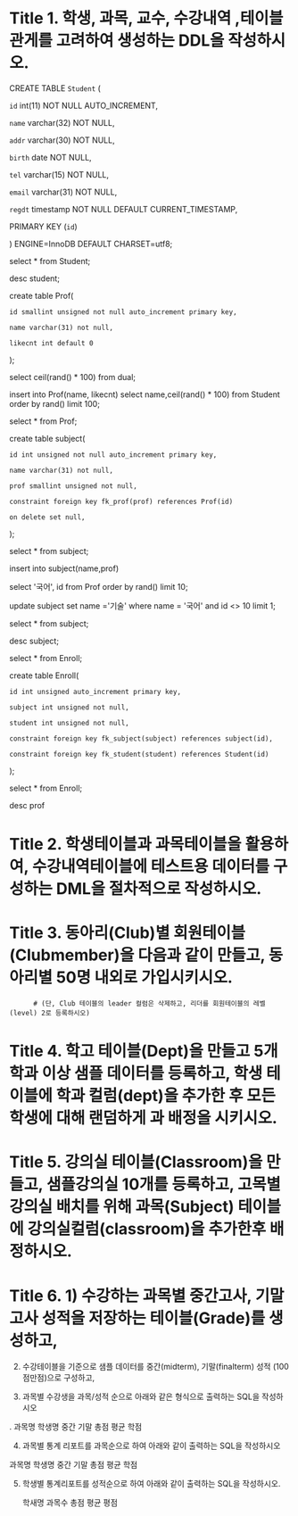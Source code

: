# Title 1. 학생, 과목, 교수, 수강내역 ,테이블 관게를 고려하여 생성하는 DDL을 작성하시오.
CREATE TABLE `Student` (

  `id` int(11) NOT NULL AUTO_INCREMENT,
  
  `name` varchar(32) NOT NULL,
  
  `addr` varchar(30) NOT NULL,
  
  `birth` date NOT NULL,
  
  `tel` varchar(15) NOT NULL,
  
  `email` varchar(31) NOT NULL,
  
  `regdt` timestamp NOT NULL DEFAULT CURRENT_TIMESTAMP,
  
  PRIMARY KEY (`id`)
  
) ENGINE=InnoDB DEFAULT CHARSET=utf8;



select * from Student;

desc student;


create table Prof(

	id smallint unsigned not null auto_increment primary key,
	
    name varchar(31) not null,
    
    likecnt int default 0 
    
    
);

select ceil(rand() * 100) from dual;


insert into Prof(name, likecnt) select name,ceil(rand() * 100)  from Student order by rand() limit 100;


select * from Prof;


create table subject(

	id int unsigned not null auto_increment primary key,
	
    name varchar(31) not null,
    
    prof smallint unsigned not null,
    
    constraint foreign key fk_prof(prof) references Prof(id)
    
    on delete set null,

);

select * from subject;

insert into subject(name,prof)

 select '국어', id from Prof order by rand() limit 10;
 
 update subject set name ='기술' where name = '국어' and id <> 10 limit 1;
 
 select * from subject;
 

desc subject;


select * from Enroll;

create table Enroll(

	id int unsigned auto_increment primary key,
	
    subject int unsigned not null,
    
    student int unsigned not null,
    
	constraint foreign key fk_subject(subject) references subject(id), 
	
    constraint foreign key fk_student(student) references Student(id)
    
	
);

select * from Enroll;

desc prof


# Title 2. 학생테이블과 과목테이블을 활용하여, 수강내역테이블에 테스트용 데이터를 구성하는 DML을 절차적으로 작성하시오.


# Title 3. 동아리(Club)별 회원테이블(Clubmember)을 다음과 같이 만들고, 동아리별 50명 내외로 가입시키시오.
          
          # (단, Club 테이블의 leader 컬럼은 삭제하고, 리더를 회원테이블의 레벨(level) 2로 등록하시오)
          
# Title 4. 학고 테이블(Dept)을 만들고 5개 학과 이상 샘플 데이터를 등록하고, 학생 테이블에 학과 컬럼(dept)을 추가한 후 모든 학생에 대해 랜덤하게 과 배정을 시키시오.


# Title 5. 강의실 테이블(Classroom)을 만들고, 샘플강의실 10개를 등록하고, 고목별 강의실 배치를 위해 과목(Subject) 테이블에 강의실컬럼(classroom)을 추가한후 배정하시오.


# Title 6. 1) 수강하는 과목별 중간고사, 기말고사 성적을 저장하는 테이블(Grade)를 생성하고,


2) 수강테이블을 기준으로 샘플 데이터를 중간(midterm), 기말(finalterm) 성적 (100점만점)으로 구성하고,


3) 과목별 수강생을 과목/성적 순으로 아래와 같은 형식으로 출력하는 SQL을 작성하시오

.
  과목명   학생명   중간    기말    총점   평균   학점
  
  
4) 과목별 통계 리포트를 과목순으로 하여 아래와 같이 출력하는 SQL을 작성하시오


  과목명   학생명   중간    기말    총점    평균    학점
  
  
5) 학생별 통계리포트를 성적순으로 하여 아래와 같이 출력하는 SQL을 작성하시오.


    학새명   과목수   총점    평균    평점
